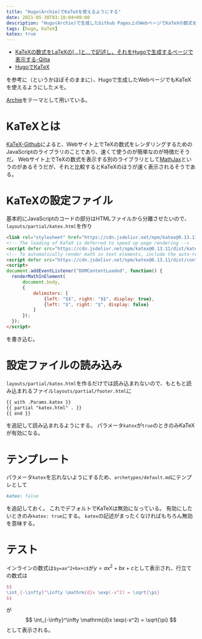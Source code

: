 ```yaml
---
title: "Hugo(Archie)でKaTeXを使えるようにする"
date: 2021-05-30T03:10:04+09:00
description: "Hugo(Archie)で生成したGithub Pages上のWebページでKaTeXの数式を表示できるようにしたメモ。"
tags: [hugo, KaTeX]
katex: true
---
```


- [KaTeXの数式をLaTeXの\[...\]と$...$で記述し，それをHugoで生成するページで表示する-Qiita](https://qiita.com/mametank/items/fa2b8a03598c9548e461)
- [HugoでKaTeX](https://blog.atusy.net/2019/05/09/katex-in-hugo/)

を参考に（というかほぼそのままに）、Hugoで生成したWebページでもKaTeXを使えるようにしたメモ。

[Archie](https://github.com/athul/archie)をテーマとして用いている。

# KaTeXとは
[KaTeX-Github](https://katex.org/)によると、Webサイト上でTeXの数式をレンダリングするためのJavaScriptのライブラリのことであり、速くて使うのが簡単なのが特徴だそうだ。
Webサイト上でTeXの数式を表示する別のライブラリとして[MathJax](https://www.mathjax.org/)というのがあるそうだが、それと比較するとKaTeXのほうが速く表示されるそうである。

# KaTeXの設定ファイル
基本的にJavaScriptのコードの部分はHTMLファイルから分離させたいので、`layouts/partial/katex.html`を作り
```html
<link rel="stylesheet" href="https://cdn.jsdelivr.net/npm/katex@0.13.11/dist/katex.min.css" integrity="sha384-Um5gpz1odJg5Z4HAmzPtgZKdTBHZdw8S29IecapCSB31ligYPhHQZMIlWLYQGVoc" crossorigin="anonymous">
<!-- The loading of KaTeX is deferred to speed up page rendering -->
<script defer src="https://cdn.jsdelivr.net/npm/katex@0.13.11/dist/katex.min.js" integrity="sha384-YNHdsYkH6gMx9y3mRkmcJ2mFUjTd0qNQQvY9VYZgQd7DcN7env35GzlmFaZ23JGp" crossorigin="anonymous"></script>
<!-- To automatically render math in text elements, include the auto-render extension: -->
<script defer src="https://cdn.jsdelivr.net/npm/katex@0.13.11/dist/contrib/auto-render.min.js" integrity="sha384-vZTG03m+2yp6N6BNi5iM4rW4oIwk5DfcNdFfxkk9ZWpDriOkXX8voJBFrAO7MpVl" crossorigin="anonymous" onload="renderMathInElement(document.body);"></script>
<script>
document.addEventListener("DOMContentLoaded", function() {
  renderMathInElement(
      document.body,
      {
          delimiters: [
              {left: "$$", right: "$$", display: true},
              {left: "$", right: "$", display: false}
          ]
      });
  });
</script>
```
を書き込む。


# 設定ファイルの読み込み
`layouts/partial/katex.html`を作るだけでは読み込まれないので、もともと読み込まれるファイル`layouts/partial/footer.html`に
```html
{{ with .Params.katex }}
{{ partial "katex.html" . }}
{{ end }}
```
を追記して読み込まれるようにする。
パラメータ`katex`が`true`のときのみKaTeXが有効になる。


# テンプレート
パラメータ`katex`を忘れないようにするため、`archetypes/default.md`にテンプレとして
```markdown
katex: false
```
を追記しておく。
これでデフォルトでKaTeXは無効になっている。
有効にしたいときのみ`katex: true`にする。
`katex`の記述がまったくなければもちろん無効を意味する。

# テスト
インラインの数式は`$y=ax^2+bx+c$`が$y=ax^2+bx+c$として表示され、行立ての数式は
```tex
$$
\int_{-\infty}^\infty \mathrm{d}x \exp(-x^2) = \sqrt{\pi}
$$
```
が
$$
\int_{-\infty}^\infty \mathrm{d}x \exp(-x^2) = \sqrt{\pi}
$$
として表示される。
